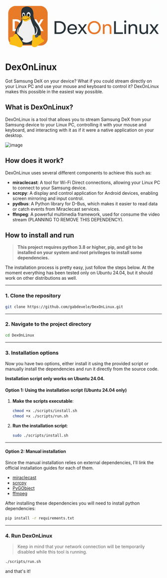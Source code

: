 ![DexOnLinux Logo](/assets/banner.png)

# DexOnLinux

Got Samsung DeX on your device? What if you could stream directly on your Linux PC and use your mouse and keyboard to control it? DexOnLinux makes this possible in the easiest way possible.


## What is DexOnLinux?

DexOnLinux is a tool that allows you to stream Samsung DeX from your Samsung device to your Linux PC, controlling it with your mouse and keyboard, and interacting with it as if it were a native application on your desktop. 

<img width="978" height="746" alt="image" src="https://github.com/user-attachments/assets/41a5a25b-ad00-4d06-a7af-d62083f295b3" />



## How does it work?

DexOnLinux uses several different components to achieve this such as:

- **miraclecast**: A tool for Wi-Fi Direct connections, allowing your Linux PC to connect to your Samsung device.
- **scrcpy**: A display and control application for Android devices, enabling screen mirroring and input control.
- **pydbus**: A Python library for D-Bus, which makes it easier to read data or catch events from Miraclecast services.
- **ffmpeg**: A powerful multimedia framework, used for consume the video stream (PLANNING TO REMOVE THIS DEPENDENCY).


## How to install and run

> **This project requires python 3.8 or higher, pip, and git to be installed on your system and root privileges to install some dependencies.**

The installation process is pretty easy, just follow the steps below. At the moment everything has been tested only on Ubuntu 24.04, but it should work on other distributions as well.

---

### 1. Clone the repository

```bash
git clone https://github.com/gabdevele/DexOnLinux.git
```

---

### 2. Navigate to the project directory

```bash
cd DexOnLinux    
```

---

### 3. Installation options

Now you have two options, either install it using the provided script or manually install the dependencies and run it directly from the source code.

**Installation script only works on Ubuntu 24.04.**

#### Option 1: Using the installation script (Ubuntu 24.04 only)

1. **Make the scripts executable**:
    ```bash
    chmod +x ./scripts/install.sh
    chmod +x ./scripts/run.sh
    ```
2. **Run the installation script**:
    ```bash
    sudo ./scripts/install.sh
    ```

---

#### Option 2: Manual installation

Since the manual installation relies on external dependencies, I'll link the official installation guides for each of them.

- [miraclecast](https://github.com/albfan/miraclecast/wiki/Building)
- [scrcpy](https://github.com/Genymobile/scrcpy/blob/master/README.md#installation)
- [PyGObject](https://pygobject.gnome.org/getting_started.html)
- [ffmpeg](https://ffmpeg.org/download.html)

After installing these dependencies you will need to install python dependencies:

```bash
pip install -r requirements.txt
```

---

### 4. Run DexOnLinux
> Keep in mind that your network connection will be temporarily disabled while this tool is running.
```bash
./scripts/run.sh
```
and that's it!

